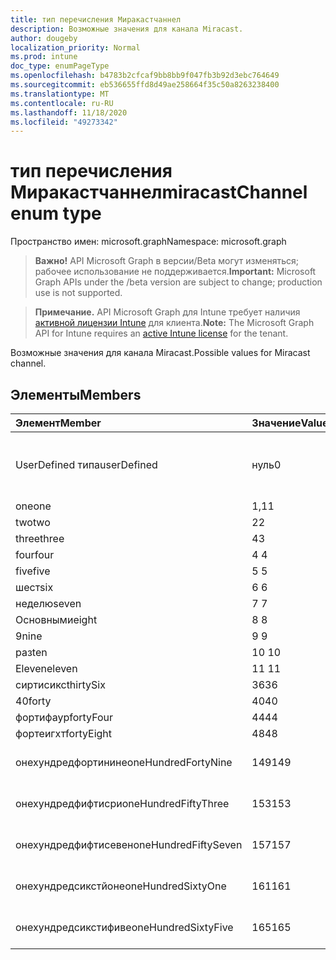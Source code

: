 ```yaml
---
title: тип перечисления Миракастчаннел
description: Возможные значения для канала Miracast.
author: dougeby
localization_priority: Normal
ms.prod: intune
doc_type: enumPageType
ms.openlocfilehash: b4783b2cfcaf9bb8bb9f047fb3b92d3ebc764649
ms.sourcegitcommit: eb536655ffd8d49ae258664f35c50a8263238400
ms.translationtype: MT
ms.contentlocale: ru-RU
ms.lasthandoff: 11/18/2020
ms.locfileid: "49273342"
---
```

# <a name="miracastchannel-enum-type"></a><span data-ttu-id="62ce7-103">тип перечисления Миракастчаннел</span><span class="sxs-lookup"><span data-stu-id="62ce7-103">miracastChannel enum type</span></span>

<span data-ttu-id="62ce7-104">Пространство имен: microsoft.graph</span><span class="sxs-lookup"><span data-stu-id="62ce7-104">Namespace: microsoft.graph</span></span>

> <span data-ttu-id="62ce7-105">**Важно!** API Microsoft Graph в версии/Beta могут изменяться; рабочее использование не поддерживается.</span><span class="sxs-lookup"><span data-stu-id="62ce7-105">**Important:** Microsoft Graph APIs under the /beta version are subject to change; production use is not supported.</span></span>

> <span data-ttu-id="62ce7-106">**Примечание.** API Microsoft Graph для Intune требует наличия [активной лицензии Intune](https://go.microsoft.com/fwlink/?linkid=839381) для клиента.</span><span class="sxs-lookup"><span data-stu-id="62ce7-106">**Note:** The Microsoft Graph API for Intune requires an [active Intune license](https://go.microsoft.com/fwlink/?linkid=839381) for the tenant.</span></span>

<span data-ttu-id="62ce7-107">Возможные значения для канала Miracast.</span><span class="sxs-lookup"><span data-stu-id="62ce7-107">Possible values for Miracast channel.</span></span>

## <a name="members"></a><span data-ttu-id="62ce7-108">Элементы</span><span class="sxs-lookup"><span data-stu-id="62ce7-108">Members</span></span>
|<span data-ttu-id="62ce7-109">Элемент</span><span class="sxs-lookup"><span data-stu-id="62ce7-109">Member</span></span>|<span data-ttu-id="62ce7-110">Значение</span><span class="sxs-lookup"><span data-stu-id="62ce7-110">Value</span></span>|<span data-ttu-id="62ce7-111">Описание</span><span class="sxs-lookup"><span data-stu-id="62ce7-111">Description</span></span>|
|:---|:---|:---|
|<span data-ttu-id="62ce7-112">UserDefined типа</span><span class="sxs-lookup"><span data-stu-id="62ce7-112">userDefined</span></span>|<span data-ttu-id="62ce7-113">нуль</span><span class="sxs-lookup"><span data-stu-id="62ce7-113">0</span></span>|<span data-ttu-id="62ce7-114">Пользователь определен, значение по умолчанию, без намерения.</span><span class="sxs-lookup"><span data-stu-id="62ce7-114">User Defined, default value, no intent.</span></span>|
|<span data-ttu-id="62ce7-115">one</span><span class="sxs-lookup"><span data-stu-id="62ce7-115">one</span></span>|<span data-ttu-id="62ce7-116">1,1</span><span class="sxs-lookup"><span data-stu-id="62ce7-116">1</span></span>|<span data-ttu-id="62ce7-117">Один.</span><span class="sxs-lookup"><span data-stu-id="62ce7-117">One.</span></span>|
|<span data-ttu-id="62ce7-118">two</span><span class="sxs-lookup"><span data-stu-id="62ce7-118">two</span></span>|<span data-ttu-id="62ce7-119">2</span><span class="sxs-lookup"><span data-stu-id="62ce7-119">2</span></span>|<span data-ttu-id="62ce7-120">2.</span><span class="sxs-lookup"><span data-stu-id="62ce7-120">Two.</span></span>|
|<span data-ttu-id="62ce7-121">three</span><span class="sxs-lookup"><span data-stu-id="62ce7-121">three</span></span>|<span data-ttu-id="62ce7-122">4</span><span class="sxs-lookup"><span data-stu-id="62ce7-122">3</span></span>|<span data-ttu-id="62ce7-123">Трёх.</span><span class="sxs-lookup"><span data-stu-id="62ce7-123">Three.</span></span>|
|<span data-ttu-id="62ce7-124">four</span><span class="sxs-lookup"><span data-stu-id="62ce7-124">four</span></span>|<span data-ttu-id="62ce7-125">4 </span><span class="sxs-lookup"><span data-stu-id="62ce7-125">4</span></span>|<span data-ttu-id="62ce7-126">Четыре.</span><span class="sxs-lookup"><span data-stu-id="62ce7-126">Four.</span></span>|
|<span data-ttu-id="62ce7-127">five</span><span class="sxs-lookup"><span data-stu-id="62ce7-127">five</span></span>|<span data-ttu-id="62ce7-128">5 </span><span class="sxs-lookup"><span data-stu-id="62ce7-128">5</span></span>|<span data-ttu-id="62ce7-129">Следующих.</span><span class="sxs-lookup"><span data-stu-id="62ce7-129">Five.</span></span>|
|<span data-ttu-id="62ce7-130">шест</span><span class="sxs-lookup"><span data-stu-id="62ce7-130">six</span></span>|<span data-ttu-id="62ce7-131">6 </span><span class="sxs-lookup"><span data-stu-id="62ce7-131">6</span></span>|<span data-ttu-id="62ce7-132">Шест.</span><span class="sxs-lookup"><span data-stu-id="62ce7-132">Six.</span></span>|
|<span data-ttu-id="62ce7-133">неделю</span><span class="sxs-lookup"><span data-stu-id="62ce7-133">seven</span></span>|<span data-ttu-id="62ce7-134">7 </span><span class="sxs-lookup"><span data-stu-id="62ce7-134">7</span></span>|<span data-ttu-id="62ce7-135">Неделю.</span><span class="sxs-lookup"><span data-stu-id="62ce7-135">Seven.</span></span>|
|<span data-ttu-id="62ce7-136">Основными</span><span class="sxs-lookup"><span data-stu-id="62ce7-136">eight</span></span>|<span data-ttu-id="62ce7-137">8 </span><span class="sxs-lookup"><span data-stu-id="62ce7-137">8</span></span>|<span data-ttu-id="62ce7-138">Основными.</span><span class="sxs-lookup"><span data-stu-id="62ce7-138">Eight.</span></span>|
|<span data-ttu-id="62ce7-139">9</span><span class="sxs-lookup"><span data-stu-id="62ce7-139">nine</span></span>|<span data-ttu-id="62ce7-140">9 </span><span class="sxs-lookup"><span data-stu-id="62ce7-140">9</span></span>|<span data-ttu-id="62ce7-141">9.</span><span class="sxs-lookup"><span data-stu-id="62ce7-141">Nine.</span></span>|
|<span data-ttu-id="62ce7-142">раз</span><span class="sxs-lookup"><span data-stu-id="62ce7-142">ten</span></span>|<span data-ttu-id="62ce7-143">10 </span><span class="sxs-lookup"><span data-stu-id="62ce7-143">10</span></span>|<span data-ttu-id="62ce7-144">Раз.</span><span class="sxs-lookup"><span data-stu-id="62ce7-144">Ten.</span></span>|
|<span data-ttu-id="62ce7-145">Eleven</span><span class="sxs-lookup"><span data-stu-id="62ce7-145">eleven</span></span>|<span data-ttu-id="62ce7-146">11 </span><span class="sxs-lookup"><span data-stu-id="62ce7-146">11</span></span>|<span data-ttu-id="62ce7-147">Eleven.</span><span class="sxs-lookup"><span data-stu-id="62ce7-147">Eleven.</span></span>|
|<span data-ttu-id="62ce7-148">сиртисикс</span><span class="sxs-lookup"><span data-stu-id="62ce7-148">thirtySix</span></span>|<span data-ttu-id="62ce7-149">36</span><span class="sxs-lookup"><span data-stu-id="62ce7-149">36</span></span>|<span data-ttu-id="62ce7-150">36.</span><span class="sxs-lookup"><span data-stu-id="62ce7-150">Thirty-Six.</span></span>|
|<span data-ttu-id="62ce7-151">40</span><span class="sxs-lookup"><span data-stu-id="62ce7-151">forty</span></span>|<span data-ttu-id="62ce7-152">40</span><span class="sxs-lookup"><span data-stu-id="62ce7-152">40</span></span>|<span data-ttu-id="62ce7-153">40.</span><span class="sxs-lookup"><span data-stu-id="62ce7-153">Forty.</span></span>|
|<span data-ttu-id="62ce7-154">фортифаур</span><span class="sxs-lookup"><span data-stu-id="62ce7-154">fortyFour</span></span>|<span data-ttu-id="62ce7-155">44</span><span class="sxs-lookup"><span data-stu-id="62ce7-155">44</span></span>|<span data-ttu-id="62ce7-156">44.</span><span class="sxs-lookup"><span data-stu-id="62ce7-156">Forty-Four.</span></span>|
|<span data-ttu-id="62ce7-157">фортеигхт</span><span class="sxs-lookup"><span data-stu-id="62ce7-157">fortyEight</span></span>|<span data-ttu-id="62ce7-158">48</span><span class="sxs-lookup"><span data-stu-id="62ce7-158">48</span></span>|<span data-ttu-id="62ce7-159">48.</span><span class="sxs-lookup"><span data-stu-id="62ce7-159">Forty-Eight.</span></span>|
|<span data-ttu-id="62ce7-160">онехундредфортинине</span><span class="sxs-lookup"><span data-stu-id="62ce7-160">oneHundredFortyNine</span></span>|<span data-ttu-id="62ce7-161">149</span><span class="sxs-lookup"><span data-stu-id="62ce7-161">149</span></span>|<span data-ttu-id="62ce7-162">Онехундредфорти — девять.</span><span class="sxs-lookup"><span data-stu-id="62ce7-162">OneHundredForty-Nine.</span></span>|
|<span data-ttu-id="62ce7-163">онехундредфифтисри</span><span class="sxs-lookup"><span data-stu-id="62ce7-163">oneHundredFiftyThree</span></span>|<span data-ttu-id="62ce7-164">153</span><span class="sxs-lookup"><span data-stu-id="62ce7-164">153</span></span>|<span data-ttu-id="62ce7-165">Онехундредфифти — три.</span><span class="sxs-lookup"><span data-stu-id="62ce7-165">OneHundredFifty-Three.</span></span>|
|<span data-ttu-id="62ce7-166">онехундредфифтисевен</span><span class="sxs-lookup"><span data-stu-id="62ce7-166">oneHundredFiftySeven</span></span>|<span data-ttu-id="62ce7-167">157</span><span class="sxs-lookup"><span data-stu-id="62ce7-167">157</span></span>|<span data-ttu-id="62ce7-168">Онехундредфифти — семь.</span><span class="sxs-lookup"><span data-stu-id="62ce7-168">OneHundredFifty-Seven.</span></span>|
|<span data-ttu-id="62ce7-169">онехундредсикстйоне</span><span class="sxs-lookup"><span data-stu-id="62ce7-169">oneHundredSixtyOne</span></span>|<span data-ttu-id="62ce7-170">161</span><span class="sxs-lookup"><span data-stu-id="62ce7-170">161</span></span>|<span data-ttu-id="62ce7-171">Онехундредсиксти — один.</span><span class="sxs-lookup"><span data-stu-id="62ce7-171">OneHundredSixty-One.</span></span>|
|<span data-ttu-id="62ce7-172">онехундредсикстифиве</span><span class="sxs-lookup"><span data-stu-id="62ce7-172">oneHundredSixtyFive</span></span>|<span data-ttu-id="62ce7-173">165</span><span class="sxs-lookup"><span data-stu-id="62ce7-173">165</span></span>|<span data-ttu-id="62ce7-174">Онехундредсиксти — пять.</span><span class="sxs-lookup"><span data-stu-id="62ce7-174">OneHundredSixty-Five.</span></span>|




